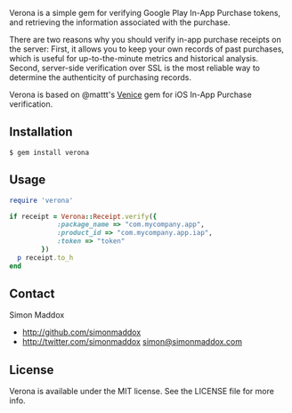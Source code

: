 Verona is a simple gem for verifying Google Play In-App Purchase tokens, and retrieving the information associated with the purchase.

There are two reasons why you should verify in-app purchase receipts on the server: First, it allows you to keep your own records of past purchases, which is useful for up-to-the-minute metrics and historical analysis. Second, server-side verification over SSL is the most reliable way to determine the authenticity of purchasing records.

Verona is based on @mattt's [Venice](https://github.com/nomad/venice) gem for iOS In-App Purchase verification.

## Installation

    $ gem install verona

## Usage

```ruby
require 'verona'

if receipt = Verona::Receipt.verify({
            :package_name => "com.mycompany.app",
            :product_id => "com.mycompany.app.iap",
            :token => "token"
        })
  p receipt.to_h
end
```

## Contact

Simon Maddox

- http://github.com/simonmaddox
- http://twitter.com/simonmaddox
simon@simonmaddox.com

## License

Verona is available under the MIT license. See the LICENSE file for more info.
